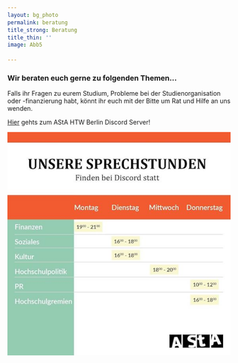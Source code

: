 ```yaml
---
layout: bg_photo
permalink: beratung
title_strong: Beratung
title_thin: ''
image: Abb5

---
```

### **Wir beraten euch gerne zu folgenden Themen...**

Falls ihr Fragen zu eurem Studium, Probleme bei der Studienorganisation oder -finanzierung habt, könnt ihr euch mit der Bitte um Rat und Hilfe an uns wenden.

[Hier](https://discord.gg/jm3XbGW) gehts zum AStA HTW Berlin Discord Server! 

![](/assets/images/image-2020-06-02-16-47-17.jpg)